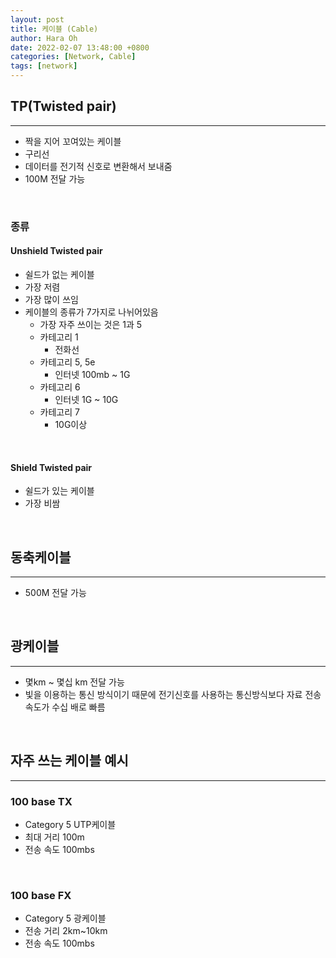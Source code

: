 ```yaml
---
layout: post
title: 케이블 (Cable)
author: Hara Oh
date: 2022-02-07 13:48:00 +0800
categories: [Network, Cable]
tags: [network]
---
```

  
## TP(Twisted pair)
---
- 짝을 지어 꼬여있는 케이블
- 구리선
- 데이터를 전기적 신호로 변환해서 보내줌
- 100M 전달 가능
<br>

### 종류
#### Unshield Twisted pair
- 쉴드가 없는 케이블
- 가장 저렴
- 가장 많이 쓰임
- 케이블의 종류가 7가지로 나뉘어있음
  - 가장 자주 쓰이는 것은 1과 5
  - 카테고리 1
      - 전화선
  - 카테고리 5, 5e
      - 인터넷 100mb ~ 1G
  - 카테고리 6
      - 인터넷 1G ~ 10G
  - 카테고리 7
      - 10G이상
<br>

#### Shield Twisted pair
- 쉴드가 있는 케이블
- 가장 비쌈
<br>

## 동축케이블
---
- 500M 전달 가능
<br>

## 광케이블
---
- 몇km ~ 몇십 km 전달 가능
- 빛을 이용하는 통신 방식이기 때문에 전기신호를 사용하는 통신방식보다 자료 전송속도가 수십 배로 빠름
<br>

## 자주 쓰는 케이블 예시
---
### 100 base TX
  - Category 5 UTP케이블
  - 최대 거리 100m
  - 전송 속도 100mbs
<br>

### 100 base FX
  - Category 5 광케이블
  - 전송 거리 2km~10km
  - 전송 속도 100mbs